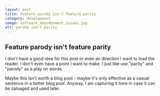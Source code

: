 ```yaml
---
layout: post
title: Feature parody isn't feature parity
category: development
image: software_abandonment_issues.jpg
alt: parody isn't parity
---
```


## Feature parody isn't feature parity

I don't have a good idea for this post or even an direction I want to lead the reader. I don't even have a point I want to make. I just like use "parity" and "parody" as a play on words.

Maybe this isn't worth a blog post - maybe it's only effective as a casual sentence in a better blog post. Anyway, I am capturing it here in case it can be salvaged and used later.
